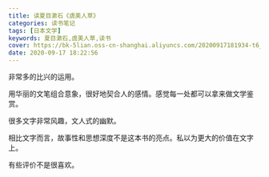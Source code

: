 ```yaml
---
title: 读夏目漱石《虞美人草》
categories: 读书笔记
tags: [日本文学]
keywords: 夏目漱石,虞美人草,读书
cover: https://bk-5lian.oss-cn-shanghai.aliyuncs.com/20200917181934-t6_841395.jpg
date: 2020-09-17 18:22:56
---
```


非常多的比兴的运用。

用华丽的文笔组合意象，很好地契合人的感情。感觉每一处都可以拿来做文学鉴赏。

很多文字非常风趣，文人式的幽默。

相比文字而言，故事性和思想深度不是这本书的亮点。私以为更大的价值在文字上。

有些评价不是很喜欢。 